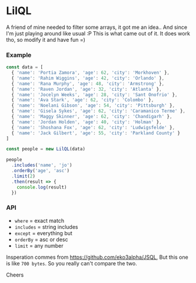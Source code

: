 # LilQL

A friend of mine needed to filter some arrays, it got me an idea..
And since I'm just playing around like usual :P This is what came out of it.
It does work tho, so modify it and have fun =)

### Example
```js
const data = [
  { 'name': 'Portia Zamora', 'age': 62, 'city': 'Morkhoven' },
  { 'name': 'Rahim Wiggins', 'age': 42, 'city': 'Orlando' },
  { 'name': 'Rana Murphy', 'age': 48, 'city': 'Armstrong' },
  { 'name': 'Raven Jordan', 'age': 32, 'city': 'Atlanta' },
  { 'name': 'Jocelyn Weeks', 'age': 28, 'city': 'Sant Onofrio' },
  { 'name': 'Ava Stark', 'age': 62, 'city': 'Colombo' },
  { 'name': 'Noelani Gibson', 'age': 54, 'city': 'Pittsburgh' },
  { 'name': 'Gisela Sykes', 'age': 62, 'city': 'Caramanico Terme' },
  { 'name': 'Maggy Skinner', 'age': 62, 'city': 'Chandigarh' },
  { 'name': 'Jordan Holden', 'age': 40, 'city': 'Holman' },
  { 'name': 'Shoshana Fox', 'age': 62, 'city': 'Ludwigsfelde' },
  { 'name': 'Jack Gilbert', 'age': 55, 'city': 'Parkland County' }
]

const people = new LilQL(data)

people
  .includes('name', 'jo')
  .orderBy('age', 'asc')
  .limit(2)
  .then(result => {
    console.log(result)
  })
```

### API
- `where` = exact match
- `includes` = string includes
- `except` = everything but
- `orderBy` = asc or desc
- `limit` = any number

Insperation commes from https://github.com/eko3alpha/JSQL,
But this one is like `700 bytes`. So you really can't compare the two.

Cheers
